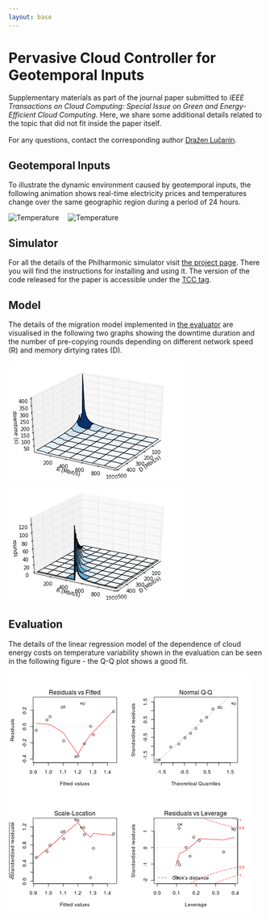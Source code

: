 ```yaml
---
layout: base
---
```


# Pervasive Cloud Controller for Geotemporal Inputs

Supplementary materials as part of the journal paper submitted to
*IEEE Transactions on Cloud Computing: Special Issue on Green and
Energy-Efficient Cloud Computing.* Here, we share some additional
details related to the topic that did not fit inside the paper itself.

For any questions, contact the corresponding author
<a href="http://www.infosys.tuwien.ac.at/staff/drazen/"
style="font-family: 'Helvetica Neue', Helvetica, Arial, sans-serif;">
Dražen Lučanin</a>.

## Geotemporal Inputs

To illustrate the dynamic environment caused by geotemporal inputs,
the following animation shows real-time electricity prices and temperatures
change over the same geographic region during a period of 24 hours.

<img
src="https://dl.dropboxusercontent.com/u/1177591/philharmonic/prices.gif"
alt="Temperature"
style="width: 350px; margin-right: 1em;"> <img
src="https://dl.dropboxusercontent.com/u/1177591/philharmonic/temperature.gif"
alt="Temperature"
style="width: 320px;">

## Simulator

For all the details of the Philharmonic simulator visit [the project page](/).
There you will find the instructions for installing and using it.
The version of the code released for the paper is accessible
under the [TCC tag](https://github.com/philharmonic/philharmonic/tree/TCC/).

## Model

The details of the migration model implemented in
[the evaluator](https://github.com/philharmonic/philharmonic/blob/TCC/philharmonic/scheduler/evaluator.py)
are visualised in the following two graphs showing the downtime duration and the
number of pre-copying rounds depending on different network speed (R) and
memory dirtying rates (D).

![downtime duration](img/migration-downtime.png)
![number of rounds](img/migration-rounds.png)

## Evaluation

The details of the linear regression model of the dependence of cloud
energy costs on temperature variability shown in the evaluation can be
seen in the following figure - the Q-Q plot shows a good fit.

![temperature variation](img/temp_variation-linear_regression.png)

